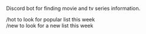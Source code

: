 Discord bot for finding movie and tv series information. </br>

/hot to look for popular list this week </br>
/new to look for a new list this week</br>